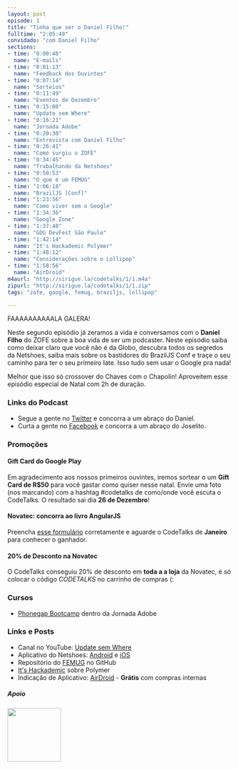 ```yaml
---
layout: post
episode: 1
title: "Tinha que ser o Daniel Filho!"
fulltime: "2:05:49"
convidado: "com Daniel Filho"
sections:
- time: "0:00:40"
  name: "E-mails"
- time: "0:01:13"
  name: "Feedback dos Ouvintes"
- time: "0:07:14"
  name: "Sorteios"
- time: "0:11:49"
  name: "Eventos de Dezembro"
- time: "0:15:00"
  name: "Update sem Where"
- time: "0:16:21"
  name: "Jornada Adobe"
- time: "0:20:30"
  name: "Entrevista com Daniel Filho"
- time: "0:26:41"
  name: "Como surgiu o ZOFE"
- time: "0:34:45"
  name: "Trabalhando da Netshoes"
- time: "0:50:53"
  name: "O que é um FEMUG"
- time: "1:06:18"
  name: "BrazilJS [Conf]"
- time: "1:23:56"
  name: "Como viver sem o Google"
- time: "1:34:36"
  name: "Google Zone"
- time: "1:37:48"
  name: "GDG DevFest São Paulo"
- time: "1:42:14"
  name: "It's Hackademic Polymer"
- time: "1:48:12"
  name: "Considerações sobre o Lollipop"
- time: "1:58:56"
  name: "AirDroid"
m4aurl: "http://sirigue.la/codetalks/1/1.m4a"
zipurl: "http://sirigue.la/codetalks/1/1.zip"
tags: "zofe, google, femug, braziljs, lollipop"

---
```


FAAAAAAAAAALA GALERA!

Neste segundo episódio já zeramos a vida e conversamos com o **Daniel Filho** do ZOFE sobre a boa vida de ser um podcaster. Neste episódio saiba como deixar claro que você não é da Globo, descubra todos os segredos da Netshoes, saiba mais sobre os bastidores do BrazilJS Conf e traçe o seu caminho para ter o seu primeiro Iate. Isso tudo sem usar o Google pra nada!

Melhor que isso só crossover do Chaves com o Chapolin! Aproveitem esse episódio especial de Natal com 2h de duração.

### Links do Podcast
- Segue a gente no [Twitter](http://twitter.com/codetalks_pod) e concorra a um abraço do Daniel.
- Curta a gente no [Facebook](https://www.facebook.com/pages/CodeTalks/770772132969215) e concorra a um abraço do Joselito.

### Promoções

#### Gift Card do Google Play
Em agradecimento aos nossos primeiros ouvintes, iremos sortear o um **Gift Card de R$50** para você gastar como quiser nesse natal. Envie uma foto (nos marcando) com a hashtag #codetalks de como/onde você escuta o CodeTalks. O resultado sai dia **26 de Dezembro**!

#### Novatec: concorra ao livro AngularJS
Preencha [esse formulário](http://goo.gl/forms/yd5xZSBM6p) corretamente e aguarde o CodeTalks de **Janeiro** para conhecer o ganhador.

#### 20% de Desconto na Novatec
O CodeTalks conseguiu 20% de desconto em **toda a a loja** da Novatec, é só colocar o código *CODETALKS* no carrinho de compras (:

### Cursos
- [Phonegap Bootcamp](http://jornadaadobe.com) dentro da Jornada Adobe

### Links e Posts
- Canal no YouTube: [Update sem Where](https://www.youtube.com/channel/UCZmp5CT7ASVdDkRZMzptLFw)
- Aplicativo do Netshoes: [Android](https://play.google.com/store/apps/details?id=br.com.netshoes.app) e [iOS](https://itunes.apple.com/br/app/netshoes/id886443637?mt=8)
- Repositório do [FEMUG](https://github.com/braziljs/femug) no GitHub
- [It's Hackademic](http://itshackademic.com) sobre Polymer
- Indicação de Aplicativo: [AirDroid](http://airdroid.com) - **Grátis** com compras internas

##### Apoio
<img src="http://i.imgur.com/0yFFqFJ.png" width="120">